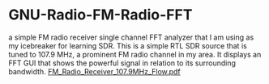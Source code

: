# GNU-Radio-FM-Radio-FFT
a simple FM radio receiver single channel FFT analyzer that I am using as my icebreaker for learning SDR. This is a simple RTL SDR source that is tuned to 107.9 MHz, a prominent FM radio channel in my area. It displays an FFT GUI that shows the powerful signal in relation to its surrounding bandwidth. 
[FM_Radio_Receiver_107.9MHz_Flow.pdf](https://github.com/user-attachments/files/23146412/FM_Radio_Receiver_107.9MHz_Flow.pdf)
